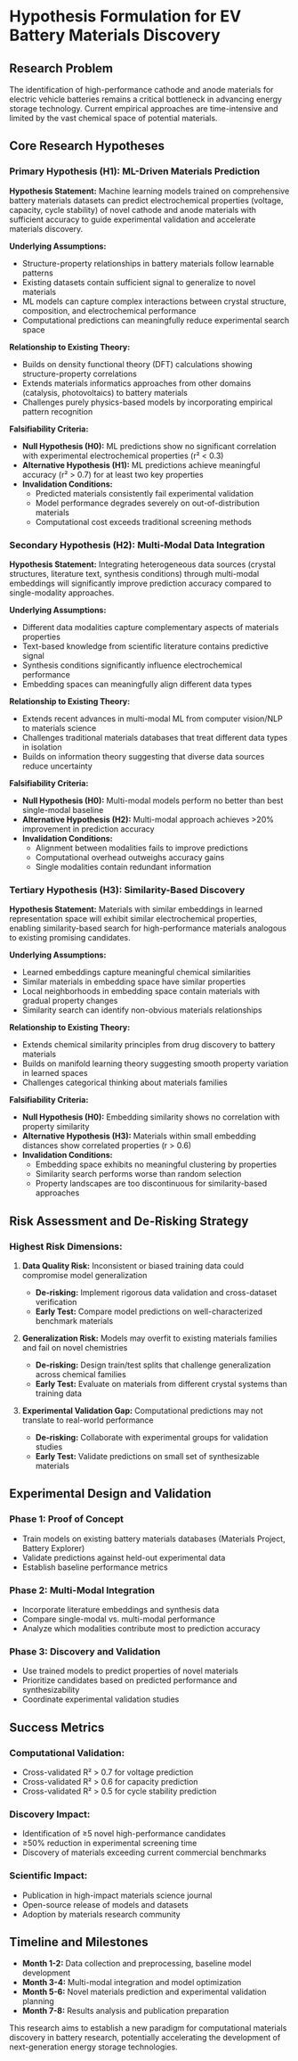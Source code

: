 # Hypothesis Formulation for EV Battery Materials Discovery

## Research Problem

The identification of high-performance cathode and anode materials for electric vehicle batteries remains a critical bottleneck in advancing energy storage technology. Current empirical approaches are time-intensive and limited by the vast chemical space of potential materials.

## Core Research Hypotheses

### Primary Hypothesis (H1): ML-Driven Materials Prediction

**Hypothesis Statement:** Machine learning models trained on comprehensive battery materials datasets can predict electrochemical properties (voltage, capacity, cycle stability) of novel cathode and anode materials with sufficient accuracy to guide experimental validation and accelerate materials discovery.

**Underlying Assumptions:**
- Structure-property relationships in battery materials follow learnable patterns
- Existing datasets contain sufficient signal to generalize to novel materials
- ML models can capture complex interactions between crystal structure, composition, and electrochemical performance
- Computational predictions can meaningfully reduce experimental search space

**Relationship to Existing Theory:**
- Builds on density functional theory (DFT) calculations showing structure-property correlations
- Extends materials informatics approaches from other domains (catalysis, photovoltaics) to battery materials
- Challenges purely physics-based models by incorporating empirical pattern recognition

**Falsifiability Criteria:**
- **Null Hypothesis (H0):** ML predictions show no significant correlation with experimental electrochemical properties (r² < 0.3)
- **Alternative Hypothesis (H1):** ML predictions achieve meaningful accuracy (r² > 0.7) for at least two key properties
- **Invalidation Conditions:** 
  - Predicted materials consistently fail experimental validation
  - Model performance degrades severely on out-of-distribution materials
  - Computational cost exceeds traditional screening methods

### Secondary Hypothesis (H2): Multi-Modal Data Integration

**Hypothesis Statement:** Integrating heterogeneous data sources (crystal structures, literature text, synthesis conditions) through multi-modal embeddings will significantly improve prediction accuracy compared to single-modality approaches.

**Underlying Assumptions:**
- Different data modalities capture complementary aspects of materials properties
- Text-based knowledge from scientific literature contains predictive signal
- Synthesis conditions significantly influence electrochemical performance
- Embedding spaces can meaningfully align different data types

**Relationship to Existing Theory:**
- Extends recent advances in multi-modal ML from computer vision/NLP to materials science
- Challenges traditional materials databases that treat different data types in isolation
- Builds on information theory suggesting that diverse data sources reduce uncertainty

**Falsifiability Criteria:**
- **Null Hypothesis (H0):** Multi-modal models perform no better than best single-modal baseline
- **Alternative Hypothesis (H2):** Multi-modal approach achieves >20% improvement in prediction accuracy
- **Invalidation Conditions:**
  - Alignment between modalities fails to improve predictions
  - Computational overhead outweighs accuracy gains
  - Single modalities contain redundant information

### Tertiary Hypothesis (H3): Similarity-Based Discovery

**Hypothesis Statement:** Materials with similar embeddings in learned representation space will exhibit similar electrochemical properties, enabling similarity-based search for high-performance materials analogous to existing promising candidates.

**Underlying Assumptions:**
- Learned embeddings capture meaningful chemical similarities
- Similar materials in embedding space have similar properties
- Local neighborhoods in embedding space contain materials with gradual property changes
- Similarity search can identify non-obvious materials relationships

**Relationship to Existing Theory:**
- Extends chemical similarity principles from drug discovery to battery materials
- Builds on manifold learning theory suggesting smooth property variation in learned spaces
- Challenges categorical thinking about materials families

**Falsifiability Criteria:**
- **Null Hypothesis (H0):** Embedding similarity shows no correlation with property similarity
- **Alternative Hypothesis (H3):** Materials within small embedding distances show correlated properties (r > 0.6)
- **Invalidation Conditions:**
  - Embedding space exhibits no meaningful clustering by properties
  - Similarity search performs worse than random selection
  - Property landscapes are too discontinuous for similarity-based approaches

## Risk Assessment and De-Risking Strategy

### Highest Risk Dimensions:

1. **Data Quality Risk:** Inconsistent or biased training data could compromise model generalization
   - **De-risking:** Implement rigorous data validation and cross-dataset verification
   - **Early Test:** Compare model predictions on well-characterized benchmark materials

2. **Generalization Risk:** Models may overfit to existing materials families and fail on novel chemistries
   - **De-risking:** Design train/test splits that challenge generalization across chemical families
   - **Early Test:** Evaluate on materials from different crystal systems than training data

3. **Experimental Validation Gap:** Computational predictions may not translate to real-world performance
   - **De-risking:** Collaborate with experimental groups for validation studies
   - **Early Test:** Validate predictions on small set of synthesizable materials

## Experimental Design and Validation

### Phase 1: Proof of Concept
- Train models on existing battery materials databases (Materials Project, Battery Explorer)
- Validate predictions against held-out experimental data
- Establish baseline performance metrics

### Phase 2: Multi-Modal Integration
- Incorporate literature embeddings and synthesis data
- Compare single-modal vs. multi-modal performance
- Analyze which modalities contribute most to prediction accuracy

### Phase 3: Discovery and Validation
- Use trained models to predict properties of novel materials
- Prioritize candidates based on predicted performance and synthesizability
- Coordinate experimental validation studies

## Success Metrics

### Computational Validation:
- Cross-validated R² > 0.7 for voltage prediction
- Cross-validated R² > 0.6 for capacity prediction  
- Cross-validated R² > 0.5 for cycle stability prediction

### Discovery Impact:
- Identification of ≥5 novel high-performance candidates
- ≥50% reduction in experimental screening time
- Discovery of materials exceeding current commercial benchmarks

### Scientific Impact:
- Publication in high-impact materials science journal
- Open-source release of models and datasets
- Adoption by materials research community

## Timeline and Milestones

- **Month 1-2:** Data collection and preprocessing, baseline model development
- **Month 3-4:** Multi-modal integration and model optimization
- **Month 5-6:** Novel materials prediction and experimental validation planning
- **Month 7-8:** Results analysis and publication preparation

This research aims to establish a new paradigm for computational materials discovery in battery research, potentially accelerating the development of next-generation energy storage technologies.